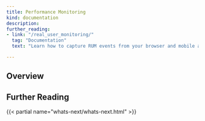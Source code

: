 ```yaml
---
title: Performance Monitoring
kind: documentation
description: 
further_reading:
- link: "/real_user_monitoring/"
  tag: "Documentation"
  text: "Learn how to capture RUM events from your browser and mobile applications"

---
```


## Overview


## Further Reading

{{< partial name="whats-next/whats-next.html" >}}


